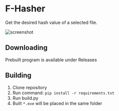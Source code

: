 # F-Hasher
Get the desired hash value of a selected file.

![screenshot](https://user-images.githubusercontent.com/40371578/192598621-376d9a4f-a04b-4ef7-a711-46408a1bd08d.png)

## Downloading
Prebuilt program is available under Releases

## Building
1. Clone repository
2. Run command: `pip install -r requirements.txt`
3. Run build.py
4. Built `*.exe` will be placed in the same folder